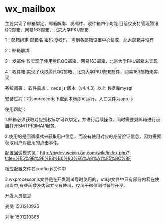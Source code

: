 # wx_mailbox

主要实现了邮箱绑定、邮箱解绑、发邮件、收件箱四个功能
目前仅支持管理腾讯QQ邮箱、网易163邮箱、北京大学PKU邮箱

1：邮箱绑定
邮箱名
密码
授权码：需到各邮箱设置中心获取，北大邮箱并没有

2：邮箱解绑

3：发邮件
仅实现了使用腾讯QQ邮箱、网易163邮箱，北京大学PKU邮箱未实现

4：收件箱
实现了获取腾讯QQ邮箱、北京大学PKU邮箱邮件，网易163邮箱未实现

系统部署：
软件需求：
node js 版本（v4.4.3）以上
数据库mysql

安装过程：将sourcecode下载到本地即可运行，入口文件为app.js

使用帮助：

1.邮箱必须获取对应授权码才可以绑定，并进行后续操作，同时需要对邮箱进行设置打开SMTP和IMAP服务。

2.使用的是回调模式来获取用户信息，而没有使用对应的身份验证信息，因为需要获取用户对应用的点击事件。

配置回调模式见：http://qydev.weixin.qq.com/wiki/index.php?title=%E5%9B%9E%E8%B0%83%E6%A8%A1%E5%BC%8F

相应配置文件在config.js文件中

3.wxprocessor.js文件是在开发测试号时使用的，util.js文件中只有部分内容在使用当中,有些函数及内容并没有使用，仅用于微信测试号的开发。

开发人员信息  

姜昊  1501210925

刘冶  1501210385
